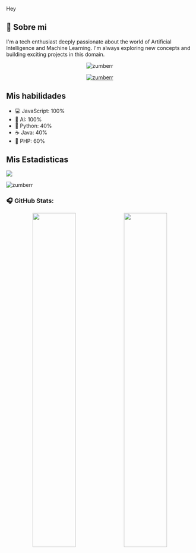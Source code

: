 Hey

## 👋 Sobre mi
I'm a tech enthusiast deeply passionate about the world of Artificial Intelligence and Machine Learning. I'm always exploring new concepts and building exciting projects in this domain.
<p align="center"> <img src="https://komarev.com/ghpvc/?username=zumberr&label=Profile%20views&color=0e75b6&style=flat" alt="zumberr" /> </p>

<p align="center"> <a href="#"><img src="https://github-profile-trophy.vercel.app/?username=zumberr&theme=dracula&no-frame=true&column=3&margin-w=15&margin-h=15" alt="zumberr" /></a> </p>

##  Mis habilidades
*   💻 JavaScript: 100%
*   🧠 AI: 100%
*   🐍 Python: 40%
*   ☕ Java: 40%
*   🚀 PHP: 60%

## Mis Estadisticas

<img src="https://github-readme-stats.vercel.app/api/wakatime?username=zumberr&layout=compact&theme=radical">
<p><img align="center" src="https://github-readme-stats.vercel.app/api/top-langs?username=zumberr&show_icons=true&theme=dracula&locale=en&layout=compact" alt="zumberr" /></p>

### 🎧 GitHub Stats:

<p align="center">
  <img src="https://github-readme-stats.vercel.app/api?username=zumberr&show_icons=true&theme=radical" width="48%" />
  <img src="https://github-readme-streak-stats.herokuapp.com?user=zumberr&theme=radical&hide_border=true" width="48%" />
</p>

